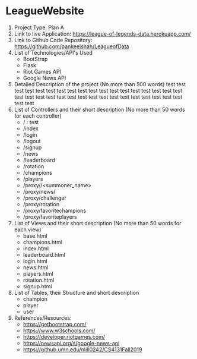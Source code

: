 # LeagueWebsite

1. Project Type: Plan A
1. Link to live Application: https://league-of-legends-data.herokuapp.com/
1. Link to Github Code Repository: https://github.com/pankeelshah/LeagueofData
1. List of Technologies/API's Used
   * BootStrap
   * Flask
   * Riot Games API
   * Google News API
1. Detailed Description of the project (No more than 500 words)
    test test test test test test test test test
    test test test test test test test test test
    test test test test test test test test test
    test test test test test test test test test
1. List of Controllers and their short description (No more than 50 words for each controller)
    * / : test
    * /index
    * /login
    * /logout
    * /signup
    * /news
    * /leaderboard
    * /rotation
    * /champions
    * /players
    * /proxy/<region>/<summoner_name>
    * /proxy/news/<type>
    * /proxy/challenger
    * /proxy/rotation
    * /proxy/favoritechampions
    * /proxy/favoriteplayers
1. List of Views and their short description (No more than 50 words for each view)
    * base.html
    * champions.html
    * index.html
    * leaderboard.html
    * login.html
    * news.html
    * players.html
    * rotation.html
    * signup.html
1. List of Tables, their Structure and short description
    * champion
    * player
    * user
1. References/Resources:
    * https://getbootstrap.com/
    * https://www.w3schools.com/
    * https://developer.riotgames.com/
    * https://newsapi.org/s/google-news-api
    * https://github.umn.edu/mill0242/CS4131Fall2019
